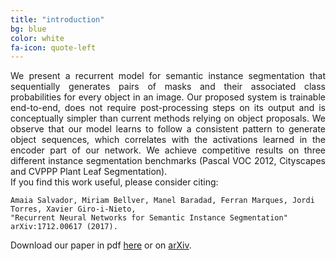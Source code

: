 ```yaml
---
title: "introduction"
bg: blue
color: white
fa-icon: quote-left
---
```


<div style="text-align: justify">
We present a recurrent model for semantic instance segmentation that sequentially generates pairs of masks and their associated class probabilities for every object in an image. Our proposed system is trainable end-to-end, does not require post-processing steps on its output and is conceptually simpler than current methods relying on object proposals. We observe that our model learns to follow a consistent pattern to generate object sequences, which correlates with the activations learned in the encoder part of our network. We achieve competitive results on three different instance segmentation benchmarks (Pascal VOC 2012, Cityscapes and CVPPP Plant Leaf Segmentation).
</div>
If you find this work useful, please consider citing:

```
Amaia Salvador, Miriam Bellver, Manel Baradad, Ferran Marques, Jordi Torres, Xavier Giro-i-Nieto, 
"Recurrent Neural Networks for Semantic Instance Segmentation" arXiv:1712.00617 (2017).
```

Download our paper in pdf [here](https://github.com/imatge-upc/rsis/raw/gh-pages/assets/rsis.pdf) or on [arXiv](https://arxiv.org/abs/1712.00617). 
